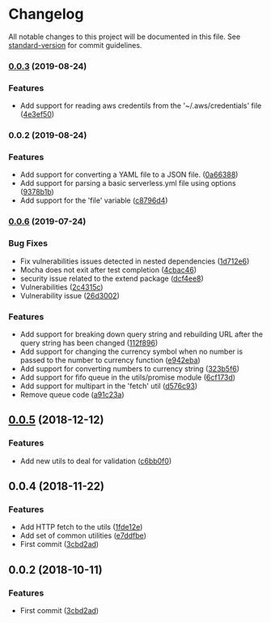 # Changelog

All notable changes to this project will be documented in this file. See [standard-version](https://github.com/conventional-changelog/standard-version) for commit guidelines.

### [0.0.3](https://github.com/nicolasdao/sls-config-parser/compare/v0.0.2...v0.0.3) (2019-08-24)


### Features

* Add support for reading aws credentils from the '~/.aws/credentials' file ([4e3ef50](https://github.com/nicolasdao/sls-config-parser/commit/4e3ef50))



### 0.0.2 (2019-08-24)


### Features

* Add support for converting a YAML file to a JSON file. ([0a66388](https://github.com/nicolasdao/sls-config-parser/commit/0a66388))
* Add support for parsing a basic serverless.yml file using options ([9378b1b](https://github.com/nicolasdao/sls-config-parser/commit/9378b1b))
* Add support for the 'file' variable ([c8796d4](https://github.com/nicolasdao/sls-config-parser/commit/c8796d4))



### [0.0.6](https://github.com/nicolasdao/template-emptyjs/compare/v0.0.5...v0.0.6) (2019-07-24)


### Bug Fixes

* Fix vulnerabilities issues detected in nested dependencies ([1d712e6](https://github.com/nicolasdao/template-emptyjs/commit/1d712e6))
* Mocha does not exit after test completion ([4cbac46](https://github.com/nicolasdao/template-emptyjs/commit/4cbac46))
* security issue related to the extend package ([dcf4ee8](https://github.com/nicolasdao/template-emptyjs/commit/dcf4ee8))
* Vulnerabilities ([2c4315c](https://github.com/nicolasdao/template-emptyjs/commit/2c4315c))
* Vulnerability issue ([26d3002](https://github.com/nicolasdao/template-emptyjs/commit/26d3002))


### Features

* Add support for breaking down query string and rebuilding URL after the query string has been changed ([112f896](https://github.com/nicolasdao/template-emptyjs/commit/112f896))
* Add support for changing the currency symbol when no number is passed to the number to currency function ([e942eba](https://github.com/nicolasdao/template-emptyjs/commit/e942eba))
* Add support for converting numbers to currency string ([323b5f6](https://github.com/nicolasdao/template-emptyjs/commit/323b5f6))
* Add support for fifo queue in the utils/promise module ([6cf173d](https://github.com/nicolasdao/template-emptyjs/commit/6cf173d))
* Add support for multipart in the 'fetch' util ([d576c93](https://github.com/nicolasdao/template-emptyjs/commit/d576c93))
* Remove queue code ([a91c23a](https://github.com/nicolasdao/template-emptyjs/commit/a91c23a))



<a name="0.0.5"></a>
## [0.0.5](https://github.com/nicolasdao/template-emptyjs/compare/v0.0.4...v0.0.5) (2018-12-12)


### Features

* Add new utils to deal for validation ([c6bb0f0](https://github.com/nicolasdao/template-emptyjs/commit/c6bb0f0))



<a name="0.0.4"></a>
## 0.0.4 (2018-11-22)


### Features

* Add HTTP fetch to the utils ([1fde12e](https://github.com/nicolasdao/template-emptyjs/commit/1fde12e))
* Add set of common utilities ([e7ddfbe](https://github.com/nicolasdao/template-emptyjs/commit/e7ddfbe))
* First commit ([3cbd2ad](https://github.com/nicolasdao/template-emptyjs/commit/3cbd2ad))



<a name="0.0.2"></a>
## 0.0.2 (2018-10-11)


### Features

* First commit ([3cbd2ad](https://github.com/nicolasdao/template-emptyjs/commit/3cbd2ad))
